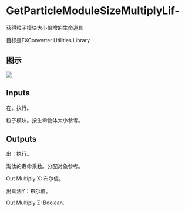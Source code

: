 # GetParticleModuleSizeMultiplyLif-

获得粒子模块大小倍增的生命道具

目标是FXConverter Utilities Library

## 图示

![]($-20221218-19025045.png)

## Inputs

在。执行。

粒子模块。按生命物体大小参考。  

## Outputs

出：执行。

淘汰的寿命乘数。分配对象参考。

Out Multiply X: 布尔值。

出乘法Y：布尔值。

Out Multiply Z: Boolean.
